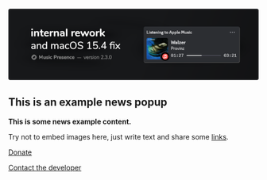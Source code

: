 ![](./banner/en/image.png)

## This is an example news popup

**This is some news example content.**

Try not to embed images here,
just write text and share some [links](https://musicpresence.app).

<!-- button -->
[Donate](https://donate.musicpresence.app)

<!-- button aside -->
[Contact the developer](mailto:test@example.com)
